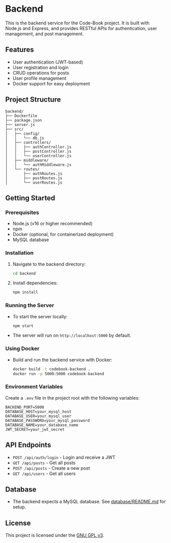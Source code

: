 # Backend

This is the backend service for the Code-Book project. It is built with Node.js and Express, and provides RESTful APIs for authentication, user management, and post management.

## Features
- User authentication (JWT-based)
- User registration and login
- CRUD operations for posts
- User profile management
- Docker support for easy deployment

## Project Structure
```
backend/
├── Dockerfile
├── package.json
├── server.js
├── src/
│   ├── config/
│   │   └── db.js
│   ├── controllers/
│   │   ├── authController.js
│   │   ├── postController.js
│   │   └── userController.js
│   ├── middleware/
│   │   └── authMiddleware.js
│   └── routes/
│       ├── authRoutes.js
│       ├── postRoutes.js
│       └── userRoutes.js
```

## Getting Started

### Prerequisites
- Node.js (v16 or higher recommended)
- npm
- Docker (optional, for containerized deployment)
- MySQL database

### Installation
1. Navigate to the backend directory:
   ```sh
   cd backend
   ```
2. Install dependencies:
   ```sh
   npm install
   ```

### Running the Server
- To start the server locally:
  ```sh
  npm start
  ```
- The server will run on `http://localhost:5000` by default.

### Using Docker
- Build and run the backend service with Docker:
  ```sh
  docker build -t codebook-backend .
  docker run -p 5000:5000 codebook-backend
  ```

### Environment Variables
Create a `.env` file in the project root with the following variables:
```
BACKEND_PORT=5000
DATABASE_HOST=your_mysql_host
DATABASE_USER=your_mysql_user
DATABASE_PASSWORD=your_mysql_password
DATABASE_NAME=your_database_name
JWT_SECRET=your_jwt_secret
```

## API Endpoints
- `POST /api/auth/login` - Login and receive a JWT
- `GET /api/posts` - Get all posts
- `POST /api/posts` - Create a new post
- `GET /api/users` - Get all users

## Database
- The backend expects a MySQL database. See [database/README.md](../database/README.md) for setup.

## License
This project is licensed under the [GNU GPL v3](../LICENSE).
